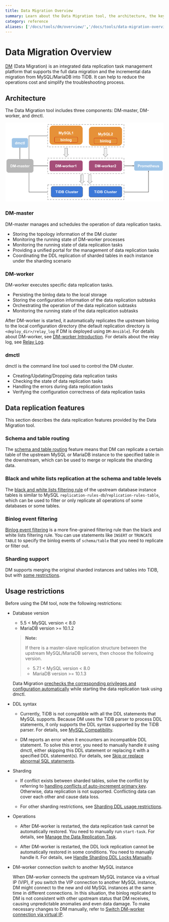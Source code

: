 ```yaml
---
title: Data Migration Overview
summary: Learn about the Data Migration tool, the architecture, the key components and features.
category: reference
aliases: ['/docs/tools/dm/overview/','/docs/tools/data-migration-overview/']
---
```


<!-- markdownlint-disable MD007 -->

# Data Migration Overview

[DM](https://github.com/pingcap/dm) (Data Migration) is an integrated data replication task management platform that supports the full data migration and the incremental data migration from MySQL/MariaDB into TiDB. It can help to reduce the operations cost and simplify the troubleshooting process.

## Architecture

The Data Migration tool includes three components: DM-master, DM-worker, and dmctl.

![Data Migration architecture](/media/dm-architecture.png)

### DM-master

DM-master manages and schedules the operation of data replication tasks.

- Storing the topology information of the DM cluster
- Monitoring the running state of DM-worker processes
- Monitoring the running state of data replication tasks
- Providing a unified portal for the management of data replication tasks
- Coordinating the DDL replication of sharded tables in each instance under the sharding scenario

### DM-worker

DM-worker executes specific data replication tasks.

- Persisting the binlog data to the local storage
- Storing the configuration information of the data replication subtasks
- Orchestrating the operation of the data replication subtasks
- Monitoring the running state of the data replication subtasks

After DM-worker is started, it automatically replicates the upstream binlog to the local configuration directory (the default replication directory is `<deploy_dir>/relay_log` if DM is deployed using `DM-Ansible`). For details about DM-worker, see [DM-worker Introduction](/reference/tools/data-migration/dm-worker-intro.md). For details about the relay log, see [Relay Log](/reference/tools/data-migration/relay-log.md).

### dmctl

dmctl is the command line tool used to control the DM cluster.

- Creating/Updating/Dropping data replication tasks
- Checking the state of data replication tasks
- Handling the errors during data replication tasks
- Verifying the configuration correctness of data replication tasks

## Data replication features

This section describes the data replication features provided by the Data Migration tool.

### Schema and table routing

The [schema and table routing](/reference/tools/data-migration/features/overview.md#table-routing) feature means that DM can replicate a certain table of the upstream MySQL or MariaDB instance to the specified table in the downstream, which can be used to merge or replicate the sharding data.

### Black and white lists replication at the schema and table levels

The [black and white lists filtering rule](/reference/tools/data-migration/features/overview.md#black-and-white-table-lists) of the upstream database instance tables is similar to MySQL `replication-rules-db`/`replication-rules-table`, which can be used to filter or only replicate all operations of some databases or some tables.

### Binlog event filtering

[Binlog event filtering](/reference/tools/data-migration/features/overview.md#binlog-event-filter) is a more fine-grained filtering rule than the black and white lists filtering rule. You can use statements like `INSERT` or `TRUNCATE TABLE` to specify the binlog events of `schema/table` that you need to replicate or filter out.

### Sharding support

DM supports merging the original sharded instances and tables into TiDB, but with [some restrictions](/reference/tools/data-migration/features/shard-merge.md#restrictions).

## Usage restrictions

Before using the DM tool, note the following restrictions:

+ Database version

    - 5.5 < MySQL version < 8.0
    - MariaDB version >= 10.1.2

    > **Note:**
    >
    > If there is a master-slave replication structure between the upstream MySQL/MariaDB servers, then choose the following version.
    >
    > - 5.7.1 < MySQL version < 8.0
    > - MariaDB version >= 10.1.3

    Data Migration [prechecks the corresponding privileges and configuration automatically](/reference/tools/data-migration/precheck.md) while starting the data replication task using dmctl.

+ DDL syntax

    - Currently, TiDB is not compatible with all the DDL statements that MySQL supports. Because DM uses the TiDB parser to process DDL statements, it only supports the DDL syntax supported by the TiDB parser. For details, see [MySQL Compatibility](/reference/mysql-compatibility.md#ddl).

    - DM reports an error when it encounters an incompatible DDL statement. To solve this error, you need to manually handle it using dmctl, either skipping this DDL statement or replacing it with a specified DDL statement(s). For details, see [Skip or replace abnormal SQL statements](/reference/tools/data-migration/faq.md#how-to-handle-incompatible-ddl-statements).

+ Sharding

    - If conflict exists between sharded tables, solve the conflict by referring to [handling conflicts of auto-increment primary key](/reference/tools/data-migration/usage-scenarios/best-practice-dm-shard.md#handle-conflicts-of-auto-increment-primary-key). Otherwise, data replication is not supported. Conflicting data can cover each other and cause data loss.

    - For other sharding restrictions, see [Sharding DDL usage restrictions](/reference/tools/data-migration/features/shard-merge.md#restrictions).

+ Operations

    - After DM-worker is restarted, the data replication task cannot be automatically restored. You need to manually run `start-task`. For details, see [Manage the Data Replication Task](/reference/tools/data-migration/manage-tasks.md).

    - After DM-worker is restarted, the DDL lock replication cannot be automatically restored in some conditions. You need to manually handle it. For details, see [Handle Sharding DDL Locks Manually](/reference/tools/data-migration/features/manually-handling-sharding-ddl-locks.md).

+ DM-worker connection switch to another MySQL instance

    When DM-worker connects the upstream MySQL instance via a virtual IP (VIP), if you switch the VIP connection to another MySQL instance, DM might connect to the new and old MySQL instances at the same time in different connections. In this situation, the binlog replicated to DM is not consistent with other upstream status that DM receives, causing unpredictable anomalies and even data damage. To make necessary changes to DM manually, refer to [Switch DM-worker connection via virtual IP](/reference/tools/data-migration/cluster-operations.md#switch-dm-worker-connection-via-virtual-ip).
